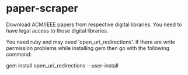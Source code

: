 # paper-scraper
Download ACM/IEEE papers from respective digital libraries. You need to have legal access to those digital libraries.

You need ruby and may need 'open_uri_redirections'. If there are write permission problems while installing gem then go with the following command:

gem install open_uri_redirections --user-install

